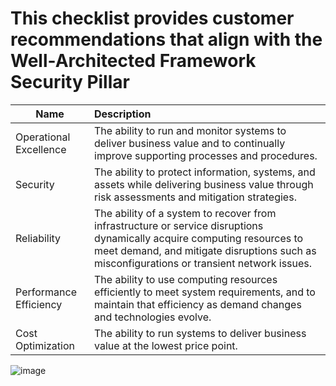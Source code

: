# This checklist provides customer recommendations that align with the Well-Architected Framework Security Pillar
Name                       | Description  |
---------------------------|:------------|
Operational Excellence     | The ability to run and monitor systems to deliver business value and to continually improve supporting processes and procedures. |
Security                   | The ability to protect information, systems, and assets while delivering business value through risk assessments and mitigation strategies. |
Reliability                | The ability of a system to recover from infrastructure or service disruptions dynamically acquire computing resources to meet demand, and mitigate disruptions such as misconfigurations or transient network issues. | 
Performance Efficiency     | The ability to use computing resources efficiently to meet system requirements, and to maintain that efficiency as demand changes and technologies evolve. |
Cost Optimization          | The ability to run systems to deliver business value at the lowest price point. |


![image](https://user-images.githubusercontent.com/51194741/124792701-df406980-df6a-11eb-9c85-a2e84db74c00.png)




